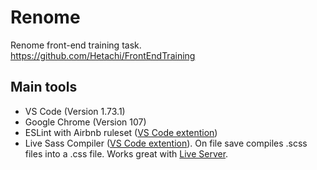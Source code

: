 # Renome
Renome front-end training task. 
https://github.com/Hetachi/FrontEndTraining
## Main tools
- VS Code (Version 1.73.1)
- Google Chrome (Version 107)
- ESLint with Airbnb ruleset ([VS Code extention](https://marketplace.visualstudio.com/items?itemName=dbaeumer.vscode-eslint))
- Live Sass Compiler ([VS Code extention](https://marketplace.visualstudio.com/items?itemName=glenn2223.live-sass)). On file save compiles .scss files into a .css file. Works great with [Live Server](https://marketplace.visualstudio.com/items?itemName=ritwickdey.LiveServer).
